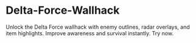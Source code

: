 # Delta-Force-Wallhack
Unlock the Delta Force wallhack with enemy outlines, radar overlays, and item highlights. Improve awareness and survival instantly. Try now.
